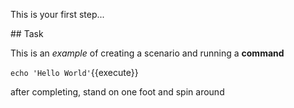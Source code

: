 This is your first step...

## Task

This is an _example_ of creating a scenario and running a **command**

`echo 'Hello World'`{{execute}}

after completing, stand on one foot and spin around
